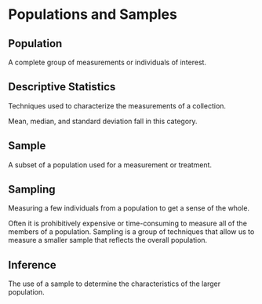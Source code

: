 # Populations and Samples

## Population

A complete group of measurements or individuals of interest.

## Descriptive Statistics

Techniques used to characterize the measurements of a collection.

Mean, median, and standard deviation fall in this category.

## Sample

A subset of a population used for a measurement or treatment.

## Sampling

Measuring a few individuals from a population to get a sense of the whole.

Often it is prohibitively expensive or time-consuming to measure all of the members of a population.
Sampling is a group of techniques that allow us to measure a smaller sample that reflects the overall population.

## Inference

The use of a sample to determine the characteristics of the larger population.








